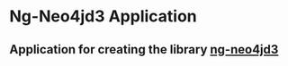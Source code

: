 
# Ng-Neo4jd3 Application

## Application for creating the library [ng-neo4jd3](https://github.com/vivopensource/ng-neo4jd3)
